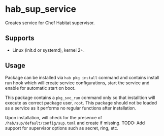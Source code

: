 # hab_sup_service

Creates service for Chef Habitat supervisor.

## Supports

* Linux (init.d or systemd), kernel 2+.

## Usage

Package can be installed via `hab pkg install` command and contains install run hook which will create service configurations, start the service and enable for automatic start on boot.

This package contains a `pkg_svc_run` command only so that installtion will execute as correct package user, `root`.  This package should not be loaded as a service as it performs no regular functions after installation.

Upon installation, will check for the presence of `/hab/sup/default/config/sup.toml` and create if missing.
TODO: Add support for supervisor options such as secret, ring, etc.
